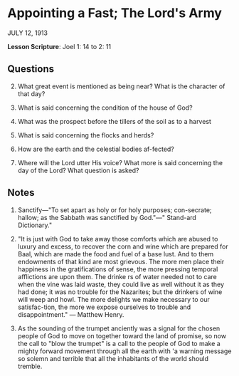 # Appointing a Fast; The Lord's Army
JULY 12, 1913

**Lesson Scripture**: Joel 1: 14 to 2: 11

## Questions

2. What great event is mentioned as being near? What is the character of that day? 

3. What is said concerning the condition of the house of God? 

4. What was the prospect before the tillers of the soil as to a harvest 

5. What is said concerning the flocks and herds? 

16. How are the earth and the celestial bodies af-fected? 

17. Where will the Lord utter His voice? What more is said concerning the day of the Lord? What question is asked? 

## Notes

1. Sanctify—"To set apart as holy or for holy purposes; con-secrate; hallow; as the Sabbath was sanctified by God."—" Stand-ard Dictionary."

3. "It is just with God to take away those comforts which are abused to luxury and excess, to recover the corn and wine which are prepared for Baal, which are made the food and fuel of a base lust. And to them endowments of that kind are most grievous. The more men place their happiness in the gratifications of sense, the more pressing temporal afflictions are upon them. The drinke rs of water needed not to care when the vine was laid waste, they could live as well without it as they had done; it was no trouble for the Nazarites; but the drinkers of wine will weep and howl. The more delights we make necessary to our satisfac-tion, the more we expose ourselves to trouble and disappointment." — Matthew Henry.

4. As the sounding of the trumpet anciently was a signal for the chosen people of God to move on together toward the land of promise, so now the call to "blow the trumpet" is a call to the people of God to make a mighty forward movement through all the earth with 'a warning message so solemn and terrible that all the inhabitants of the world should tremble.
